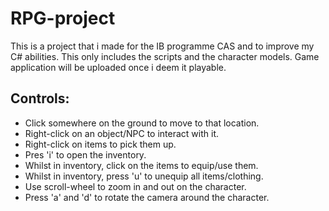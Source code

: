 # RPG-project

This is a project that i made for the IB programme CAS and to improve my C# abilities.
This only includes the scripts and the character models.
Game application will be uploaded once i deem it playable.


## Controls:

* Click somewhere on the ground to move to that location.
* Right-click on an object/NPC to interact with it.
* Right-click on items to pick them up.
* Pres 'i' to open the inventory.
* Whilst in inventory, click on the items to equip/use them.
* Whilst in inventory, press 'u' to unequip all items/clothing.
* Use scroll-wheel to zoom in and out on the character.
* Press 'a' and 'd' to rotate the camera around the character.
